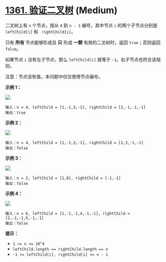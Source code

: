 # [1361. 验证二叉树][link] (Medium)

[link]: https://leetcode.cn/problems/validate-binary-tree-nodes/

二叉树上有 `n` 个节点，按从 `0` 到 `n - 1` 编号，其中节点 `i` 的两个子节点分别是 `leftChild[i]` 和 `
rightChild[i]`。

只有 **所有** 节点能够形成且 **只** 形成 **一颗** 有效的二叉树时，返回 `true`；否则返回 `false`。

如果节点 `i` 没有左子节点，那么 `leftChild[i]` 就等于 `-1`。右子节点也符合该规则。

注意：节点没有值，本问题中仅仅使用节点编号。

**示例 1：**

**![](https://assets.leetcode-cn.com/aliyun-lc-upload/uploads/2020/02/23/1503_ex1.png)**

```
输入：n = 4, leftChild = [1,-1,3,-1], rightChild = [2,-1,-1,-1]
输出：true
```

**示例 2：**

**![](https://assets.leetcode-cn.com/aliyun-lc-upload/uploads/2020/02/23/1503_ex2.png)**

```
输入：n = 4, leftChild = [1,-1,3,-1], rightChild = [2,3,-1,-1]
输出：false
```

**示例 3：**

**![](https://assets.leetcode-cn.com/aliyun-lc-upload/uploads/2020/02/23/1503_ex3.png)**

```
输入：n = 2, leftChild = [1,0], rightChild = [-1,-1]
输出：false
```

**示例 4：**

**![](https://assets.leetcode-cn.com/aliyun-lc-upload/uploads/2020/02/23/1503_ex4.png)**

```
输入：n = 6, leftChild = [1,-1,-1,4,-1,-1], rightChild = [2,-1,-1,5,-1,-1]
输出：false
```

**提示：**

- `1 <= n <= 10^4`
- `leftChild.length == rightChild.length == n`
- `-1 <= leftChild[i], rightChild[i] <= n - 1`
